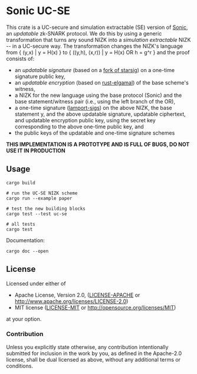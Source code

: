 # Sonic UC-SE

This crate is a UC-secure and simulation extractable (SE) version of [Sonic](https://github.com/ebfull/sonic), an _updatable_ zk-SNARK protocol. We do this by using a generic transformation that turns any sound NIZK into a _simulation extractable_ NIZK -- in a UC-secure way. The transformation changes the NIZK's language from { (y,x) | y = H(x) } to { ((y,h), (x,r)) | y = H(x) OR h = g^r } and the proof consists of:
- an _updatable signature_ (based on a [fork of starsig](https://github.com/nglaeser/starsig)) on a one-time signature public key, 
- an _updatable encryption_ (based on [rust-elgamal](https://github.com/ZenGo-X/rust-elgamal)) of the base scheme's witness,
- a NIZK for the new language using the base protocol (Sonic) and the base statement/witness pair (i.e., using the left branch of the OR),
- a one-time signature ([lamport-sigs](https://lib.rs/crates/lamport_sigs)) on the above NIZK, the base statement y, and the above updatable signature, updatable ciphertext, and updatable encryption public key, using the secret key corresponding to the above one-time public key, and
- the public keys of the updatable and one-time signature schemes

**THIS IMPLEMENTATION IS A PROTOTYPE AND IS FULL OF BUGS, DO NOT USE IT IN PRODUCTION**

## Usage

```
cargo build

# run the UC-SE NIZK scheme
cargo run --example paper

# test the new building blocks
cargo test --test uc-se

# all tests
cargo test
```

Documentation:
```
cargo doc --open
```

## License

Licensed under either of

 * Apache License, Version 2.0, ([LICENSE-APACHE](LICENSE-APACHE) or http://www.apache.org/licenses/LICENSE-2.0)
 * MIT license ([LICENSE-MIT](LICENSE-MIT) or http://opensource.org/licenses/MIT)

at your option.

### Contribution

Unless you explicitly state otherwise, any contribution intentionally
submitted for inclusion in the work by you, as defined in the Apache-2.0
license, shall be dual licensed as above, without any additional terms or
conditions.
